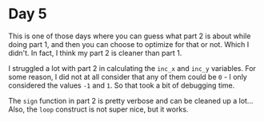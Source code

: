 # Day 5

This is one of those days where you can guess what part 2 is about while doing part 1, and then
you can choose to optimize for that or not. Which I didn't. In fact, I think my part 2 is cleaner
than part 1.

I struggled a lot with part 2 in calculating the `inc_x` and `inc_y` variables. For some reason,
I did not at all consider that any of them could be `0` - I only considered the values `-1` and
`1`. So that took a bit of debugging time.

The `sign` function in part 2 is pretty verbose and can be cleaned up a lot... Also, the `loop`
construct is not super nice, but it works.
